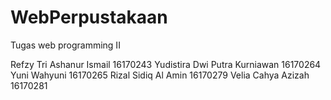 # WebPerpustakaan
Tugas web programming II

Refzy Tri Ashanur Ismail      16170243
Yudistira Dwi Putra Kurniawan 16170264
Yuni Wahyuni                  16170265
Rizal Sidiq Al Amin           16170279
Velia Cahya Azizah            16170281
